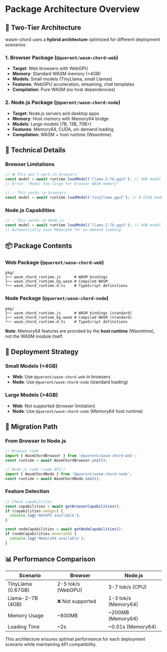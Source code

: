 # Package Architecture Overview

## 🎯 **Two-Tier Architecture**

wasm-chord uses a **hybrid architecture** optimized for different deployment scenarios:

### 1. **Browser Package** (`@querent/wasm-chord-web`)
- **Target**: Web browsers with WebGPU
- **Memory**: Standard WASM memory (<4GB)
- **Models**: Small models (TinyLlama, small Llamas)
- **Features**: WebGPU acceleration, streaming, chat templates
- **Compilation**: Pure WASM (no host dependencies)

### 2. **Node.js Package** (`@querent/wasm-chord-node`)  
- **Target**: Node.js servers and desktop apps
- **Memory**: Host memory with Memory64 bridge
- **Models**: Large models (7B, 13B, 70B+)
- **Features**: Memory64, CUDA, on-demand loading
- **Compilation**: WASM + host runtime (Wasmtime)

## 🔧 **Technical Details**

### Browser Limitations
```typescript
// ❌ This won't work in browsers
const model = await runtime.loadModel('llama-2-7b.gguf'); // 4GB model
// Error: "Model too large for browser WASM memory"

// ✅ This works in browsers  
const model = await runtime.loadModel('tinyllama.gguf'); // 0.67GB model
```

### Node.js Capabilities
```typescript
// ✅ This works in Node.js
const model = await runtime.loadModel('llama-2-7b.gguf'); // 4GB model
// Automatically uses Memory64 for on-demand loading
```

## 📦 **Package Contents**

### Web Package (`@querent/wasm-chord-web`)
```
pkg/
├── wasm_chord_runtime.js      # WASM bindings
├── wasm_chord_runtime_bg.wasm # Compiled WASM
└── wasm_chord_runtime.d.ts    # TypeScript definitions
```

### Node Package (`@querent/wasm-chord-node`)
```
pkg/
├── wasm_chord_runtime.js      # WASM bindings (standard)
├── wasm_chord_runtime_bg.wasm # Compiled WASM (standard)
└── wasm_chord_runtime.d.ts    # TypeScript definitions
```

**Note**: Memory64 features are provided by the **host runtime** (Wasmtime), not the WASM module itself.

## 🚀 **Deployment Strategy**

### Small Models (<4GB)
- **Web**: Use `@querent/wasm-chord-web` in browsers
- **Node**: Use `@querent/wasm-chord-node` (standard loading)

### Large Models (>4GB)  
- **Web**: Not supported (browser limitation)
- **Node**: Use `@querent/wasm-chord-node` (Memory64 host runtime)

## 🔄 **Migration Path**

### From Browser to Node.js
```typescript
// Browser code
import { WasmChordBrowser } from '@querent/wasm-chord-web';
const runtime = await WasmChordBrowser.init();

// Node.js code (same API!)
import { WasmChordNode } from '@querent/wasm-chord-node';
const runtime = await WasmChordNode.init();
```

### Feature Detection
```typescript
// Check capabilities
const capabilities = await getBrowserCapabilities();
if (capabilities.webgpu) {
  console.log('WebGPU available');
}

const nodeCapabilities = await getNodeCapabilities();
if (nodeCapabilities.memory64) {
  console.log('Memory64 available');
}
```

## 📊 **Performance Comparison**

| Scenario | Browser | Node.js |
|----------|---------|---------|
| TinyLlama (0.67GB) | 2-5 tok/s (WebGPU) | 3-7 tok/s (CPU) |
| Llama-2-7B (4GB) | ❌ Not supported | 1-3 tok/s (Memory64) |
| Memory Usage | ~800MB | ~200MB (Memory64) |
| Loading Time | ~2s | ~0.01s (Memory64) |

This architecture ensures optimal performance for each deployment scenario while maintaining API compatibility.
